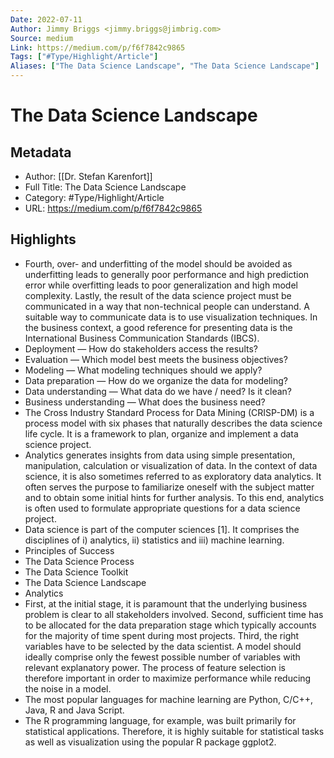 ```yaml
---
Date: 2022-07-11
Author: Jimmy Briggs <jimmy.briggs@jimbrig.com>
Source: medium
Link: https://medium.com/p/f6f7842c9865
Tags: ["#Type/Highlight/Article"]
Aliases: ["The Data Science Landscape", "The Data Science Landscape"]
---
```

# The Data Science Landscape

## Metadata
- Author: [[Dr. Stefan Karenfort]]
- Full Title: The Data Science Landscape
- Category: #Type/Highlight/Article
- URL: https://medium.com/p/f6f7842c9865

## Highlights
- Fourth, over- and underfitting of the model should be avoided as underfitting leads to generally poor performance and high prediction error while overfitting leads to poor generalization and high model complexity. Lastly, the result of the data science project must be communicated in a way that non-technical people can understand. A suitable way to communicate data is to use visualization techniques. In the business context, a good reference for presenting data is the International Business Communication Standards (IBCS).
- Deployment — How do stakeholders access the results?
- Evaluation — Which model best meets the business objectives?
- Modeling — What modeling techniques should we apply?
- Data preparation — How do we organize the data for modeling?
- Data understanding — What data do we have / need? Is it clean?
- Business understanding — What does the business need?
- The Cross Industry Standard Process for Data Mining (CRISP-DM) is a process model with six phases that naturally describes the data science life cycle. It is a framework to plan, organize and implement a data science project.
- Analytics generates insights from data using simple presentation, manipulation, calculation or visualization of data. In the context of data science, it is also sometimes referred to as exploratory data analytics. It often serves the purpose to familiarize oneself with the subject matter and to obtain some initial hints for further analysis. To this end, analytics is often used to formulate appropriate questions for a data science project.
- Data science is part of the computer sciences [1]. It comprises the disciplines of i) analytics, ii) statistics and iii) machine learning.
- Principles of Success
- The Data Science Process
- The Data Science Toolkit
- The Data Science Landscape
- Analytics
- First, at the initial stage, it is paramount that the underlying business problem is clear to all stakeholders involved. Second, sufficient time has to be allocated for the data preparation stage which typically accounts for the majority of time spent during most projects. Third, the right variables have to be selected by the data scientist. A model should ideally comprise only the fewest possible number of variables with relevant explanatory power. The process of feature selection is therefore important in order to maximize performance while reducing the noise in a model.
- The most popular languages for machine learning are Python, C/C++, Java, R and Java Script.
- The R programming language, for example, was built primarily for statistical applications. Therefore, it is highly suitable for statistical tasks as well as visualization using the popular R package ggplot2.

